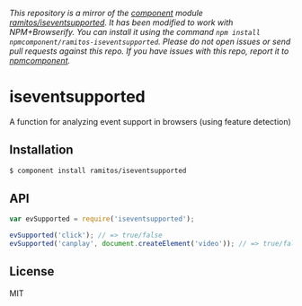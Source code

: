 *This repository is a mirror of the [component](http://component.io) module [ramitos/iseventsupported](http://github.com/ramitos/iseventsupported). It has been modified to work with NPM+Browserify. You can install it using the command `npm install npmcomponent/ramitos-iseventsupported`. Please do not open issues or send pull requests against this repo. If you have issues with this repo, report it to [npmcomponent](https://github.com/airportyh/npmcomponent).*
# iseventsupported

A function for analyzing event support in browsers (using feature detection)

## Installation

```bash
$ component install ramitos/iseventsupported
```

## API

```js
var evSupported = require('iseventsupported');

evSupported('click'); // => true/false
evSupported('canplay', document.createElement('video')); // => true/false
```

## License

MIT